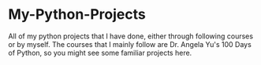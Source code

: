 # My-Python-Projects
All of my python projects that I have done, either through following courses or by myself. The courses that I mainly follow are Dr. Angela Yu's 100 Days of Python, so you might see some familiar projects here.
